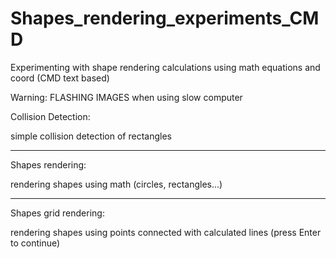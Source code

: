 # Shapes_rendering_experiments_CMD
Experimenting with shape rendering calculations using math equations and coord (CMD text based)

Warning: FLASHING IMAGES when using slow computer

Collision Detection:

simple collision detection of rectangles

_________________________________________________

Shapes rendering:

rendering shapes using math (circles, rectangles...)

_________________________________________________

Shapes grid rendering:

rendering shapes using points connected with calculated lines (press Enter to continue)
